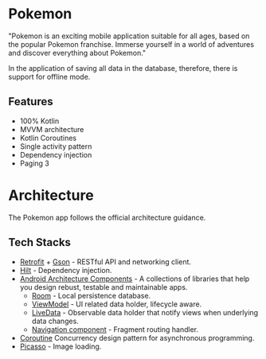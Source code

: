 # Pokemon
<p align="left">
"Pokemon is an exciting mobile application suitable for all ages, based on the popular Pokemon franchise. Immerse yourself in a world of adventures and discover everything about Pokemon."
<p align="left">
In the application of saving all data in the database, therefore, there is support for offline mode.

## Features
* 100% Kotlin
* MVVM architecture
* Kotlin Coroutines
* Single activity pattern
* Dependency injection
* Paging 3

# Architecture
The Pokemon app follows the official architecture guidance.

## Tech Stacks
* [Retrofit](http://square.github.io/retrofit/) + [Gson](https://github.com/google/gson) - RESTful API and networking client.
* [Hilt](https://dagger.dev/hilt/) - Dependency injection.
* [Android Architecture Components](https://developer.android.com/topic/libraries/architecture) - A collections of libraries that help you design rebust, testable and maintainable apps.
    * [Room](https://developer.android.com/training/data-storage/room) - Local persistence database.
    * [ViewModel](https://developer.android.com/reference/androidx/lifecycle/ViewModel) - UI related data holder, lifecycle aware.
    * [LiveData](https://developer.android.com/topic/libraries/architecture/livedata) - Observable data holder that notify views when underlying data changes.
    * [Navigation component](https://developer.android.com/guide/navigation) - Fragment routing handler.
* [Coroutine](https://developer.android.com/kotlin/coroutines) Concurrency design pattern for asynchronous programming.
* [Picasso](https://square.github.io/picasso/) - Image loading.

  
